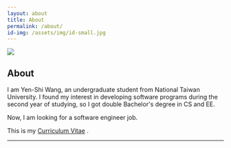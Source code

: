 ```yaml
---
layout: about
title: About
permalink: /about/
id-img: /assets/img/id-small.jpg
---
```

<div class="about-content">
    <div class="title">
        <div class="photo-pane"> <img src="{{ page.id-img }}"/> </div>
        <div class="intro-pane">
            <h2> About </h2>
            <p> I am Yen-Shi Wang, an undergraduate student from National Taiwan University. I found my interest in developing software programs during the second year of studying, so I got double Bachelor's degree in CS and EE.</p>
            <p> Now, I am looking for a software engineer job. </p>
            <p> This is my <a class="cv" href="/assets/pdf/Yen-Shi-CV.pdf">Curriculum Vitae</a> .</p>
        </div>
    </div>
    <hr class="horizontal-line">
    <div class="project-list">
        <div class="project"></div>
        <div class="project"></div>
        <div class="project"></div>
    </div>
</div>
